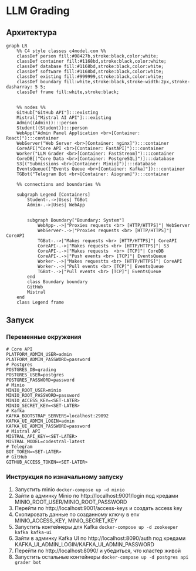 # LLM Grading

## Архитектура

```mermaid
graph LR
    %% C4 style classes c4model.com %%
    classDef person fill:#08427b,stroke:black,color:white;
    classDef container fill:#1168bd,stroke:black,color:white;
    classDef database fill:#1168bd,stroke:black,color:white;
    classDef software fill:#1168bd,stroke:black,color:white;
    classDef existing fill:#999999,stroke:black,color:white;
    classDef boundary fill:white,stroke:black,stroke-width:2px,stroke-dasharray: 5 5;
    classDef frame fill:white,stroke:black;


    %% nodes %%
    GitHub["GitHub API"]:::existing
    Mistral["Mistral AI API"]:::existing
    Admin((Admin)):::person
    Student((Student)):::person
    WebApp("Admin Panel Application <br>[Container: React]"):::container
    WebServer("Web Server <br>[Container: nginx]"):::container
    CoreAPI("Core API <br>[Container: FastAPI]"):::container
    Worker("LLM Grader <br>[Container: FastStream]"):::container
    CoreDB[("Core Data <br>[Container: PostgreSQL]")]:::database
    S3[("Submissions <br>[Container: Minio]")]:::database
    EventsQueue(["Events Queue <br>[Container: Kafka]"]):::container
    TGBot("Telegram Bot <br>[Container: Aiogram]"):::container

    %% connections and boundaries %%
    
    subgraph Legend [Containers]
        Student-.->|Uses| TGBot
        Admin-.->|Uses| WebApp
        
        
        subgraph Boundary["Boundary: System"]
            WebApp-.->|"Proxies requests <br> [HTTP/HTTPS]"| WebServer
            WebServer-.->|"Proxies requests <br> [HTTP/HTTPS]"| CoreAPI
            TGBot-.->|"Makes requests <br> [HTTP/HTTPS]"| CoreAPI
            CoreAPI-.->|"Makes requests <br> [HTTP/HTTPS]"| S3
            CoreAPI-.->|"Makes requests  <br> [TCP]"| CoreDB
            CoreAPI-.->|"Push events <br> [TCP]"| EventsQueue
            Worker-.->|"Makes requestts <br> [HTTP/HTTPS]"| CoreAPI
            Worker-.->|"Pull events <br> [TCP]"| EventsQueue
            TGBot-.->|"Pull events <br> [TCP]"| EventsQueue
        end
        class Boundary boundary
        GitHub
        Mistral
    end
    class Legend frame
```

## Запуск

### Переменные окружения

```env
# Core API
PLATFORM_ADMIN_USER=admin
PLATFORM_ADMIN_PASSWORD=password
# Postgres
POSTGRES_DB=grading
POSTGRES_USER=postgres
POSTGRES_PASSWORD=password
# Minio
MINIO_ROOT_USER=minio
MINIO_ROOT_PASSWORD=password
MINIO_ACCESS_KEY=<SET-LATER>
MINIO_SECRET_KEY=<SET-LATER>
# Kafka
KAFKA_BOOTSTRAP_SERVERS=localhost:29092
KAFKA_UI_ADMIN_LOGIN=admin
KAFKA_UI_ADMIN_PASSWORD=password
# Mistral API
MISTRAL_API_KEY=<SET-LATER>
MISTRAL_MODEL=codestral-latest
# Telegram
BOT_TOKEN=<SET-LATER>
# GitHub
GITHUB_ACCESS_TOKEN=<SET-LATER>
```

### Инструкция по изначальному запуску

1. Запустить minio `docker-compose up -d minio`
2. Зайти в админку Minio по http://localhost:9001/login под кредами MINIO_ROOT_USER/MINIO_ROOT_PASSWORD
3. Перейти по http://localhost:9001/access-keys и создать access key
4. Скопировать данные по созданному ключу в env MINIO_ACCESS_KEY, MINIO_SECRET_KEY
5. Запустить контейнеры для Kafka `docker-compose up -d zookeeper kafka kafka-ui`
6. Зайти в админку Kafka UI по http://localhost:8090/auth под кредами KAFKA_UI_ADMIN_LOGIN/KAFKA_UI_ADMIN_PASSWORD
7. Перейти по http://localhost:8090/ и убедиться, что кластер живой
8. Запустить остальные контейнеры `docker-compose up -d postgres api grader bot`
